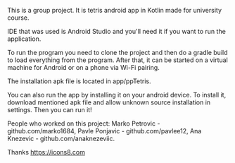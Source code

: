 This is a group project.
It is tetris android app in Kotlin made for university course.

IDE that was used is Android Studio and you'll need it if you want to run the application.

To run the program you need to clone the project and then do a gradle build to load everything from the program. After that, it can be started on a virtual machine for Android or on a phone via Wi-Fi pairing.

The installation apk file is located in app/ppTetris.

You can also run the app by installing it on your android device. To install it, download mentioned apk file and allow unknown source installation in settings. Then you can run it!


People who worked on this project:
Marko Petrovic - github.com/marko1684,
Pavle Ponjavic - github.com/pavlee12,
Ana Knezevic - github.com/anaknezeviic.


Thanks https://icons8.com
